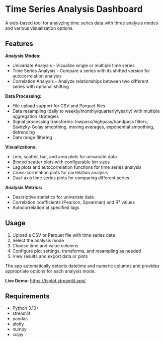 # Time Series Analysis Dashboard

A web-based tool for analyzing time series data with three analysis modes and various visualization options.

## Features

**Analysis Modes:**
- Univariate Analysis - Visualize single or multiple time series
- Time Series Analysis - Compare a series with its shifted version for autocorrelation analysis
- Correlation Analysis - Analyze relationships between two different series with optional shifting

**Data Processing:**
- File upload support for CSV and Parquet files
- Data resampling (daily to weekly/monthly/quarterly/yearly) with multiple aggregation strategies
- Signal processing transforms: lowpass/highpass/bandpass filters, Savitzky-Golay smoothing, moving averages, exponential smoothing, detrending
- Date range filtering

**Visualizations:**
- Line, scatter, bar, and area plots for univariate data
- Binned scatter plots with configurable bin sizes
- Lag plots and autocorrelation functions for time series analysis
- Cross-correlation plots for correlation analysis
- Dual-axis time series plots for comparing different series

**Analysis Metrics:**
- Descriptive statistics for univariate data
- Correlation coefficients (Pearson, Spearman) and R² values
- Autocorrelation at specified lags

## Usage

1. Upload a CSV or Parquet file with time series data
2. Select the analysis mode
3. Choose time and value columns
4. Configure plot settings, transforms, and resampling as needed
5. View results and export data or plots

The app automatically detects datetime and numeric columns and provides appropriate options for each analysis mode.

**Live Demo:** https://tsplot.streamlit.app/

## Requirements

- Python 3.10+
- streamlit
- pandas
- plotly
- numpy
- scipy